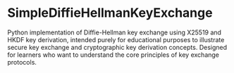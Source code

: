 # SimpleDiffieHellmanKeyExchange

Python implementation of Diffie-Hellman key exchange using X25519 and HKDF key derivation, intended purely for educational purposes to illustrate secure key exchange and cryptographic key derivation concepts. Designed for learners who want to understand the core principles of key exchange protocols.

